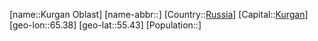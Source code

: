 ﻿---
location: [55.43,65.38]
type: State
tags:
- geo/State


SpocWebEntityId: 37133
isDeleted: false
confidential: public

---
[name::Kurgan Oblast]
[name-abbr::]
[Country::[Russia](geo/Continent/Europe/Russia.md)]
[Capital::[Kurgan](geo/Continent/Europe/Russia/Kurgan.md)]
[geo-lon::65.38]
[geo-lat::55.43]
[Population::]

